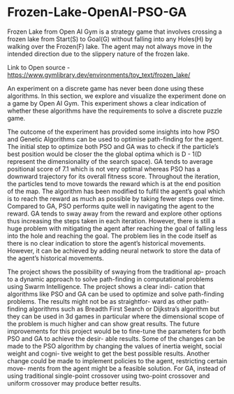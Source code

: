 # Frozen-Lake-OpenAI-PSO-GA


Frozen Lake from Open AI Gym is a strategy game that involves crossing a frozen lake from Start(S) to Goal(G) without falling into any Holes(H) by walking over the Frozen(F) lake. The agent may not always move in the intended direction due to the slippery nature of the frozen lake.

Link to Open source - https://www.gymlibrary.dev/environments/toy_text/frozen_lake/

An experiment on a discrete game has never been done using these algorithms. In this section, we explore and visualize the experiment done on a game by Open AI Gym. This experiment shows a clear indication of whether these algorithms have the requirements to solve a discrete puzzle game.

The outcome of the experiment has provided some insights into how PSO and Genetic Algorithms can be used to optimise path-finding for the agent. The initial step to optimize both PSO and GA was to check if the particle’s best position would be closer the the global optima which is D - 1(D represent the dimensionality of the search space). GA tends to average positional score of 7.1 which is not very optimal whereas PSO has a downward trajectory for its overall fitness score. Throughout the iteration, the particles tend to move towards the reward which is at the end position of the map. The algorithm has been modified to fulfil the agent’s goal which is to reach the reward as much as possible by taking fewer steps over time. Compared to GA, PSO performs quite well in navigating the agent to the reward. GA tends to sway away from the reward and explore other options thus increasing the steps taken in each iteration. However, there is still a huge problem with mitigating the agent after reaching the goal of falling less into the hole and reaching the goal. The problem lies in the code itself as there is no clear indication to store the agent’s historical movements. However, it can be achieved by adding neural network to store the data of the agent’s historical movements.

The project shows the possibility of swaying from the traditional ap- proach to a dynamic approach to solve path-finding in computational problems using Swarm Intelligence. The project shows a clear indi- cation that algorithms like PSO and GA can be used to optimize and solve path-finding problems. The results might not be as straightfor- ward as other path-finding algorithms such as Breadth First Search or Dijkstra’s algorithm but they can be used in 3d games in particular where the dimensional scope of the problem is much higher and can show great results. The future improvements for this project would be to fine-tune the parameters for both PSO and GA to achieve the desir- able results. Some of the changes can be made to the PSO algorithm by changing the values of inertia weight, social weight and cogni- tive weight to get the best possible results. Another change could be made to implement policies to the agent, restricting certain move- ments from the agent might be a feasible solution. For GA, instead of using traditional single-point crossover using two-point crossover and uniform crossover may produce better results.
